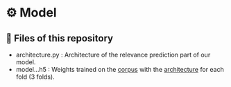 # :gear: Model

## :file_folder: Files of this repository

* architecture.py : Architecture of the relevance prediction part of our model.
* model...h5 : Weights trained on the [corpus](../Corpus) with the [architecture](architecture.py) for each fold (3 folds).